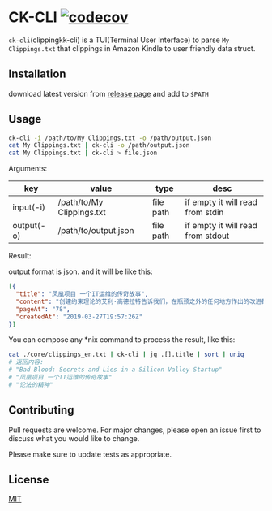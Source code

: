 # CK-CLI [![codecov](https://codecov.io/gh/clippingkk/cli/branch/master/graph/badge.svg?token=68N24T6T9P)](https://codecov.io/gh/clippingkk/cli)

`ck-cli`(clippingkk-cli) is a TUI(Terminal User Interface) to parse `My Clippings.txt` that clippings in Amazon Kindle to user friendly data struct.

## Installation

download latest version from [release page](https://github.com/clippingkk/cli/releases) and add to `$PATH`

## Usage

```bash
ck-cli -i /path/to/My Clippings.txt -o /path/output.json
cat My Clippings.txt | ck-cli -o /path/output.json
cat My Clippings.txt | ck-cli > file.json
```

Arguments:

|    key |   value |   type |   desc |
| ------ | ------- | ------ | ------ |
| input(-i) | /path/to/My Clippings.txt | file path | if empty it will read from stdin |
| output(-o) | /path/to/output.json | file path | if empty it will read from stdout |

Result:

output format is json. and it will be like this:

```json
[{
  "title": "凤凰项目 一个IT运维的传奇故事",
  "content": "创建约束理论的艾利·高德拉特告诉我们，在瓶颈之外的任何地方作出的改进都是假象。难以置信，但千真万确！在瓶颈之后作出任何改进都是徒劳的，因为只能干等着瓶颈把工作传送过来。而在瓶颈之前作出的任何改进则只会导致瓶颈处堆积更多的库存",
  "pageAt": "78",
  "createdAt": "2019-03-27T19:57:26Z"
}]
```

You can compose any *nix command to process the result, like this:

```bash
cat ./core/clippings_en.txt | ck-cli | jq .[].title | sort | uniq
# 返回内容:
# "Bad Blood: Secrets and Lies in a Silicon Valley Startup"
# "凤凰项目 一个IT运维的传奇故事"
# "论法的精神"
```

## Contributing

Pull requests are welcome. For major changes, please open an issue first to discuss what you would like to change.

Please make sure to update tests as appropriate.

## License
[MIT](https://choosealicense.com/licenses/mit/)